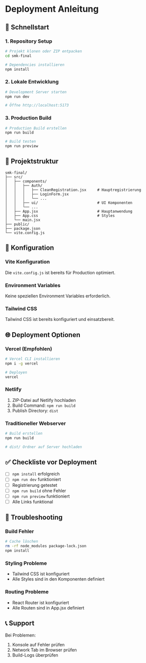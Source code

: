 # Deployment Anleitung

## 🚀 Schnellstart

### 1. Repository Setup
```bash
# Projekt klonen oder ZIP entpacken
cd smk-final

# Dependencies installieren
npm install
```

### 2. Lokale Entwicklung
```bash
# Development Server starten
npm run dev

# Öffne http://localhost:5173
```

### 3. Production Build
```bash
# Production Build erstellen
npm run build

# Build testen
npm run preview
```

## 📁 Projektstruktur

```
smk-final/
├── src/
│   ├── components/
│   │   ├── Auth/
│   │   │   ├── CleanRegistration.jsx     # Hauptregistrierung
│   │   │   ├── LoginForm.jsx
│   │   │   └── ...
│   │   ├── ui/                           # UI Komponenten
│   │   └── ...
│   ├── App.jsx                           # Hauptanwendung
│   ├── App.css                           # Styles
│   └── main.jsx
├── public/
├── package.json
└── vite.config.js
```

## 🔧 Konfiguration

### Vite Konfiguration
Die `vite.config.js` ist bereits für Production optimiert.

### Environment Variables
Keine speziellen Environment Variables erforderlich.

### Tailwind CSS
Tailwind CSS ist bereits konfiguriert und einsatzbereit.

## 🌐 Deployment Optionen

### Vercel (Empfohlen)
```bash
# Vercel CLI installieren
npm i -g vercel

# Deployen
vercel
```

### Netlify
1. ZIP-Datei auf Netlify hochladen
2. Build Command: `npm run build`
3. Publish Directory: `dist`

### Traditioneller Webserver
```bash
# Build erstellen
npm run build

# dist/ Ordner auf Server hochladen
```

## ✅ Checkliste vor Deployment

- [ ] `npm install` erfolgreich
- [ ] `npm run dev` funktioniert
- [ ] Registrierung getestet
- [ ] `npm run build` ohne Fehler
- [ ] `npm run preview` funktioniert
- [ ] Alle Links funktional

## 🐛 Troubleshooting

### Build Fehler
```bash
# Cache löschen
rm -rf node_modules package-lock.json
npm install
```

### Styling Probleme
- Tailwind CSS ist konfiguriert
- Alle Styles sind in den Komponenten definiert

### Routing Probleme
- React Router ist konfiguriert
- Alle Routen sind in App.jsx definiert

## 📞 Support

Bei Problemen:
1. Konsole auf Fehler prüfen
2. Network Tab im Browser prüfen
3. Build-Logs überprüfen
